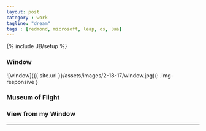 ```yaml
---
layout: post
category : work
tagline: "dream"
tags : [redmond, microsoft, leap, os, lua]
---
```

{% include JB/setup %}

### Window

![window]({{ site.url }}/assets/images/2-18-17/window.jpg){: .img-responsive }


### Museum of Flight

### View from my Window

---
